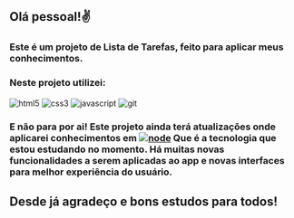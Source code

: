## Olá pessoal!✌️

### Este é um projeto de Lista de Tarefas, feito para aplicar meus conhecimentos.

### Neste projeto utilizei:
<div>
    <img align="center" alt="html5" src="https://img.shields.io/badge/HTML5-E34F26?style=for-the-badge&logo=html5&logoColor=white" />   
    <img align="center" alt="css3" src="https://img.shields.io/badge/CSS3-1572B6?style=for-the-badge&logo=css3&logoColor=white" />   
    <img align="center" alt="javascript" src="https://img.shields.io/badge/JavaScript-F7DF1E?style=for-the-badge&logo=javascript&logoColor=black" />   
    <img align="center" alt="git" src="https://img.shields.io/badge/GIT-E44C30?style=for-the-badge&logo=git&logoColor=white" /> 
</div>

### E não para por ai! Este projeto ainda terá atualizações onde aplicarei conhecimentos em  [![node](https://img.shields.io/badge/Node.js-43853D?style=for-the-badge&logo=node.js&logoColor=white)]() Que é a tecnologia que estou estudando no momento. Há muitas novas funcionalidades a serem aplicadas ao app e novas interfaces para melhor experiência do usuário.

## Desde já agradeço e bons estudos para todos!
